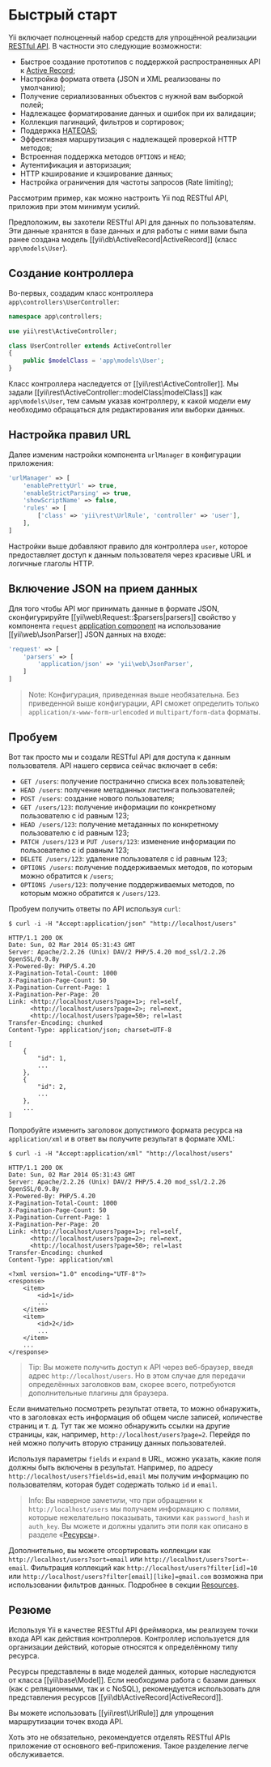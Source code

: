 Быстрый старт
===========

Yii включает полноценный набор средств для упрощённой реализации [RESTful API](https://ru.wikipedia.org/wiki/REST).
В частности это следующие возможности:

* Быстрое создание прототипов с поддержкой распространенных API к [Active Record](db-active-record.md);
* Настройка формата ответа (JSON и XML реализованы по умолчанию);
* Получение сериализованных объектов с нужной вам выборкой полей;
* Надлежащее форматирование данных и ошибок при их валидации;
* Коллекция пагинаций, фильтров и сортировок;
* Поддержка [HATEOAS](http://en.wikipedia.org/wiki/HATEOAS);
* Эффективная маршрутизация с надлежащей проверкой HTTP методов;
* Встроенная поддержка методов `OPTIONS` и `HEAD`;
* Аутентификация и авторизация;
* HTTP кэширование и кэширование данных;
* Настройка ограничения для частоты запросов (Rate limiting);


Рассмотрим пример, как можно настроить Yii под RESTful API, приложив при этом минимум усилий.

Предположим, вы захотели RESTful API для данных по пользователям. Эти данные хранятся в базе данных и для работы с ними
вами была ранее создана модель [[yii\db\ActiveRecord|ActiveRecord]]  (класс `app\models\User`).


## Создание контроллера <span id="creating-controller"></span>

Во-первых, создадим класс контроллера `app\controllers\UserController`:

```php
namespace app\controllers;

use yii\rest\ActiveController;

class UserController extends ActiveController
{
    public $modelClass = 'app\models\User';
}
```

Класс контроллера наследуется от [[yii\rest\ActiveController]]. Мы задали [[yii\rest\ActiveController::modelClass|modelClass]]
как `app\models\User`, тем самым указав контроллеру, к какой модели ему необходимо обращаться для редактирования или
выборки данных.


## Настройка правил URL <span id="configuring-url-rules"></span>

Далее изменим настройки компонента `urlManager` в конфигурации приложения:

```php
'urlManager' => [
    'enablePrettyUrl' => true,
    'enableStrictParsing' => true,
    'showScriptName' => false,
    'rules' => [
        ['class' => 'yii\rest\UrlRule', 'controller' => 'user'],
    ],
]
```

Настройки выше добавляют правило для контроллера `user`, которое предоставляет доступ к данным пользователя через красивые
URL и логичные глаголы HTTP.


## Включение JSON на прием данных<span id="enabling-json-input"></span>

Для того чтобы API мог принимать данные в формате JSON, сконфигурируйте [[yii\web\Request::$parsers|parsers]] свойство у компонента `request` [application component](structure-application-components.md) на использование [[yii\web\JsonParser]] JSON данных на входе:

```php
'request' => [
    'parsers' => [
        'application/json' => 'yii\web\JsonParser',
    ]
]
```

> Note: Конфигурация, приведенная выше необязательна. Без приведенной выше конфигурации, API сможет определить только
  `application/x-www-form-urlencoded` и `multipart/form-data` форматы.


## Пробуем <span id="trying-it-out"></span>

Вот так просто мы и создали RESTful API для доступа к данным пользователя. API нашего сервиса сейчас включает в себя:

* `GET /users`: получение постранично списка всех пользователей;
* `HEAD /users`: получение метаданных листинга пользователей;
* `POST /users`: создание нового пользователя;
* `GET /users/123`: получение информации по конкретному пользователю с id равным 123;
* `HEAD /users/123`: получение метаданных по конкретному пользователю с id равным 123;
* `PATCH /users/123` и `PUT /users/123`: изменение информации по пользователю с id равным 123;
* `DELETE /users/123`: удаление пользователя с id равным 123;
* `OPTIONS /users`: получение поддерживаемых методов, по которым можно обратится к `/users`;
* `OPTIONS /users/123`: получение поддерживаемых методов, по которым можно обратится к `/users/123`.

Пробуем получить ответы по API используя `curl`: 

```
$ curl -i -H "Accept:application/json" "http://localhost/users"

HTTP/1.1 200 OK
Date: Sun, 02 Mar 2014 05:31:43 GMT
Server: Apache/2.2.26 (Unix) DAV/2 PHP/5.4.20 mod_ssl/2.2.26 OpenSSL/0.9.8y
X-Powered-By: PHP/5.4.20
X-Pagination-Total-Count: 1000
X-Pagination-Page-Count: 50
X-Pagination-Current-Page: 1
X-Pagination-Per-Page: 20
Link: <http://localhost/users?page=1>; rel=self, 
      <http://localhost/users?page=2>; rel=next, 
      <http://localhost/users?page=50>; rel=last
Transfer-Encoding: chunked
Content-Type: application/json; charset=UTF-8

[
    {
        "id": 1,
        ...
    },
    {
        "id": 2,
        ...
    },
    ...
]
```

Попробуйте изменить заголовок допустимого формата ресурса на `application/xml`
и в ответ вы получите результат в формате XML:

```
$ curl -i -H "Accept:application/xml" "http://localhost/users"

HTTP/1.1 200 OK
Date: Sun, 02 Mar 2014 05:31:43 GMT
Server: Apache/2.2.26 (Unix) DAV/2 PHP/5.4.20 mod_ssl/2.2.26 OpenSSL/0.9.8y
X-Powered-By: PHP/5.4.20
X-Pagination-Total-Count: 1000
X-Pagination-Page-Count: 50
X-Pagination-Current-Page: 1
X-Pagination-Per-Page: 20
Link: <http://localhost/users?page=1>; rel=self, 
      <http://localhost/users?page=2>; rel=next, 
      <http://localhost/users?page=50>; rel=last
Transfer-Encoding: chunked
Content-Type: application/xml

<?xml version="1.0" encoding="UTF-8"?>
<response>
    <item>
        <id>1</id>
        ...
    </item>
    <item>
        <id>2</id>
        ...
    </item>
    ...
</response>
```

> Tip: Вы можете получить доступ к API через веб-браузер, введя адрес `http://localhost/users`. Но в этом случае
  для передачи определённых заголовков вам, скорее всего, потребуются дополнительные плагины для браузера.

Если внимательно посмотреть результат ответа, то можно обнаружить, что в заголовках есть информация об общем числе записей,
количестве страниц и т. д. Тут так же можно обнаружить ссылки на другие страницы, как, например,
`http://localhost/users?page=2`. Перейдя по ней можно получить вторую страницу данных пользователей.

Используя параметры `fields` и `expand` в URL, можно указать, какие поля должны быть включены в результат. Например,
по адресу `http://localhost/users?fields=id,email` мы получим информацию по пользователям, которая будет содержать
только `id` и `email`.


> Info: Вы наверное заметили, что при обращении к `http://localhost/users` мы получаем информацию с полями,
> которые нежелательно показывать, такими как `password_hash` и `auth_key`. Вы можете и должны удалить эти поля как
> описано в разделе «[Ресурсы](rest-resources.md)».

Дополнительно, вы можете отсортировать коллекции как `http://localhost/users?sort=email` или
`http://localhost/users?sort=-email`. Фильтрация коллекций как `http://localhost/users?filter[id]=10` или
`http://localhost/users?filter[email][like]=gmail.com` возможна при использовании
фильтров данных. Подробнее в секции [Resources](rest-resources.md#filtering-collections).

## Резюме <span id="summary"></span>

Используя Yii в качестве RESTful API фреймворка, мы реализуем точки входа API как действия контроллеров.
Контроллер используется для организации действий, которые относятся к определённому типу ресурса.

Ресурсы представлены в виде моделей данных, которые наследуются от класса [[yii\base\Model]].
Если необходима работа с базами данных (как с реляционными, так и с NoSQL), рекомендуется использовать для представления
ресурсов [[yii\db\ActiveRecord|ActiveRecord]].

Вы можете использовать [[yii\rest\UrlRule]] для упрощения маршрутизации точек входа API.

Хоть это не обязательно, рекомендуется отделять RESTful APIs приложение от основного веб-приложения. Такое разделение
легче обслуживается.
